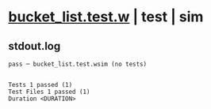 # [bucket_list.test.w](../../../../../../examples/tests/sdk_tests/bucket/bucket_list.test.w) | test | sim

## stdout.log
```log
pass ─ bucket_list.test.wsim (no tests)
 
 
Tests 1 passed (1)
Test Files 1 passed (1)
Duration <DURATION>
```

